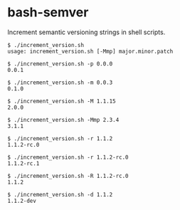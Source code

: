 bash-semver
===========

Increment semantic versioning strings in shell scripts.

```shell
$ ./increment_version.sh
usage: increment_version.sh [-Mmp] major.minor.patch

$ ./increment_version.sh -p 0.0.0
0.0.1

$ ./increment_version.sh -m 0.0.3
0.1.0

$ ./increment_version.sh -M 1.1.15
2.0.0

$ ./increment_version.sh -Mmp 2.3.4
3.1.1

$ ./increment_version.sh -r 1.1.2
1.1.2-rc.0

$ ./increment_version.sh -r 1.1.2-rc.0
1.1.2-rc.1

$ ./increment_version.sh -R 1.1.2-rc.0
1.1.2

$ ./increment_version.sh -d 1.1.2
1.1.2-dev
```
